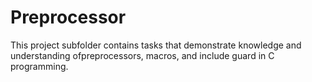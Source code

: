 # Preprocessor

This project subfolder contains tasks that demonstrate knowledge and understanding ofpreprocessors, macros, and include guard in C programming.
